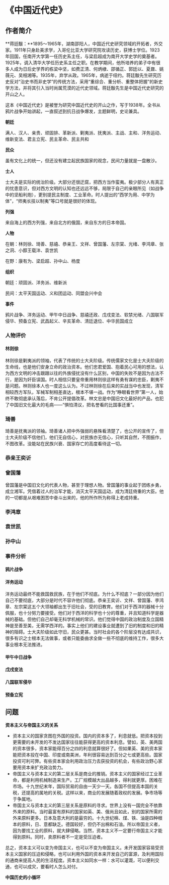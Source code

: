# 《中国近代史》

## 作者简介

**蒋廷黻：**1895～1965年，湖南邵阳人，中国近代史研究领域的开拓者，外交家。1911年只身赴美求学，入哥伦比亚大学研究院攻读历史，获博士学位。1923年回国，任南开大学第一任历史系主任，与梁启超成为南开大学史学的奠基者。1925年，调入清华大学任历史系主任之职。在教学期间，他所培养的弟子中有很多人成为日后史学界的栋梁中坚，如费正清、何炳棣、邵循正、郭廷以、夏鼐、姚薇元、吴相湘等。1935年，弃学从政。1965年，病逝于纽约。蒋廷黻先生研究历史反对“治史书而非史学”的传统方法，采用“重综合、重分析、重整体把握”的新史学方法，并将其引入当时尚属荒漠的近代史领域。蒋廷黻先生是中国近代史研究的开山之人。

这本《中国近代史》是被誉为研究中国近代史的开山之作，写于1938年。全书从鸦片战争开始讲起，一直叙述到抗日战争爆发，主题鲜明，史论兼具。



**朝廷**

满人、汉人、亲贵、顽固排、革新派、剿夷派、抚夷派、主战、主和、洋务运动、维新变法、君主立宪、民主革命、民主共和

**民众**

虽有文化上的统一，但还没有建立起民族国家的观念，民间力量就是一盘散沙。

**士人**

士大夫是实际的统治阶级。大部分还很迂腐，把西方当作蛮夷。极少部分人有真正的忧患意识，但对西方文明的认知也还远远不够，局限于自己的亲眼所见（如战争中的坚船利炮），更别提民主制度、工业革命。时人提出的“西学为用、中学为体”，“师夷长技以制夷”等口号就是很好的体现。

**列强**

来自海上的西方列强，来自北方的俄国，来自东方的日本帝国。

**人物**

在朝：林则徐、琦善、慈禧、恭亲王、文祥、曾国藩、左宗棠、光绪、李鸿章、张之洞、小醇王载沣、袁世凯

在野：康有为、梁启超、孙中山、杨度

**组织**

朝廷：顽固派、洋务派、维新派

民间：太平天国运动、义和团运动、同盟会兴中会

**事件**

鸦片战争、洋务运动、甲午中日战争、慈禧还政、戊戌变法、软禁光绪、八国联军侵华、预备立宪、武昌起义、辛亥革命、清廷退位、中华民国成立



### 人物评价

#### 林则徐

林则徐是剿夷派的领袖，代表了传统的士大夫阶级。传统儒家文化是士大夫阶级的生命线，也是他们安身立命的政治资本。他们忠君爱国、抱着民心可用的想法，认为西方文明的冲击跟跟以往的外族侵扰没有什么区别，中国的失败不是因为古法不行，是因为奸臣误国。时人相信只要皇帝重用林则徐这样有勇有谋的忠臣，剿夷不是问题。林则徐本人也一度这么认为。不过林则徐在后来的实战当中也发现，清军相较西方军队，军械军制相差直达，根本不堪一战。作为“睁眼看世界”第一人，始终不敢彻底承认落后，不肯公开提倡改革。林文忠是中国旧文化最好的产品，也犯了中国旧文化最大的毛病——“惧怕清议，把名誉看的比国事还重”。

### 琦善

琦善是抚夷派的领袖。琦善诸人把中外强弱的悬殊看清楚了，也公开的宣传了，但士大夫阶级不信他们，他们无自信心，对民族亦无信心，只听其自然，不图振作，不图改革。没能站在民族兴衰、国家存亡的高度看待这一切。

### 恭亲王奕䜣



### 曾国藩

曾国藩是中国旧文化的代表人物，甚至于理想人物。曾国藩的事业起于团练乡勇，成立湘军。凭借着过人的治军才能，消灭太平天国运动，成为清廷倚重的大臣。他的一切都是从艰难困苦中奋斗出来的，他的所作所为称得上老成持重。

### 李鸿章

### 袁世凯

### 孙中山



### 事件分析

#### 鸦片战争

#### 洋务运动

洋务运动最终不能救国救民族，在于他们不彻底。为什么不彻底？一部分因为他们自己不要彻底，大部分是时代不容许他们彻底。恭亲王奕䜣、文祥、曾国藩、李鸿章、左宗棠这五个大领袖都出生于旧社会，受的旧教育。他们对于西洋的器械十分佩服，也十分努力要接受。他们对于西洋的科学也十分的尊重，并且知道科学是器械的基础。但他们自己却毫无科学机械的常识。他们觉得中国的政治制度及立国精神是至善至美，无需学西洋的。事实上他们的建设事业就遭到了旧的制度和旧的精神的阻碍。士大夫阶级如此守旧，民众更甚。当时社会的各个阶层没有达成共识，很多有识之士根本无法做事，或者只能委曲求全做一些不彻底的维持工作，很多大事业根本无法推进。

#### 甲午中日战争

#### 戊戌变法

#### 八国联军侵华

#### 预备立宪

## 问题

**资本主义与帝国主义的关系**

- 资本主义的国家贪图在外国的投资。国内的资本多了，利息就低。把资本投到更需要的未开发的不发达国家往往能获得更高的资本利息。譬如，英、美两国的资本很多，资本家能得百分之四的利息就算很好了。但如果英、美的资本家能把资本投在中国、印度或南美洲，年利很容易达到百分之七或更高些。国家投资可利可弊。有些资本家会利用政治压力去获投资的机会，有些政治野心家要用资本来扩充政治势力。
- 帝国主义与资本主义的第二层关系是商业的推销。资本主义的国家经过工业革命，都是利用机械制造来生产。工厂规模越大出品越多，得利就更厚。困难在市场。十九世纪末年，国际贸易的自由一天少一天。各国不但提高本国的关税，还提高的属地的关税。这样以来，商业的发展随着政权的发展。争市场等于争属地。
- 帝国主义与资本主义的第三层关系是原料的寻求。世界上没有一国完全不依靠外来的原料。当时最富有原料的国家如英、美、俄尚且如此，别的国家所需的外来原料更多。日本及意大利的是最穷的。十九世纪棉、煤、铁、油是四种根本的原料，日、意都缺乏。德国较好，但仍不出棉和石油。所以帝国主义者，因为要找工业的原料，就大肆侵略。当然，资本主义不一定要行帝国主义才能得到原料。同时，卖原料者不一定是受压迫者。

总之，资本主义可以变为帝国主义，也可以不变为帝国主义。未开发国家容易受资本主义国家的压迫和侵略，也可以利用外国的资本来开发自己的富源，及利用国际的通商来提高人民的生活程度。资本主义如同水一样：水可以灌溉，可以便利交通，也可以成灾，要看时人怎么对付。

**中国历史的小循环**





